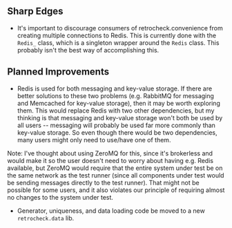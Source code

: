 ## Sharp Edges

- It's important to discourage consumers of retrocheck.convenience from creating multiple connections to Redis.  This is currently done with the `Redis_` class, which is a singleton wrapper around the `Redis` class.  This probably isn't the best way of accomplishing this.  

## Planned Improvements

- Redis is used for both messaging and key-value storage.  If there are better solutions to these two problems (e.g. RabbitMQ for messaging and Memcached for key-value storage), then it may be worth exploring them.  This would replace Redis with two other dependencies, but my thinking is that messaging and key-value storage won't both be used by all users -- messaging will probably be used far more commonly than key-value storage.  So even though there would be two dependencies, many users might only need to use/have one of them.  

Note: I've thought about using ZeroMQ for this, since it's brokerless and would make it so the user doesn't need to worry about having e.g. Redis available, but ZeroMQ would require that the entire system under test be on the same network as the test runner (since all components under test would be sending messages directly to the test runner).  That might not be possible for some users, and it also violates our principle of requiring almost no changes to the system under test.

- Generator, uniqueness, and data loading code be moved to a new `retrocheck.data` lib.
